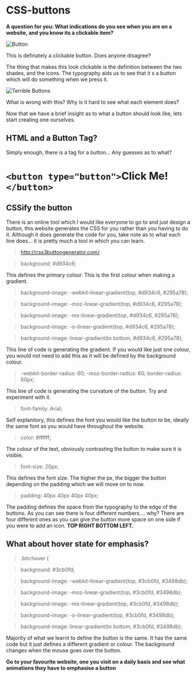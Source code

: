 # CSS-buttons

**A question for you: What indications do you see when you are on a website, and you know its a clickable item?**

![Button](https://image.freepik.com/free-vector/colored-website-buttons_23-2147516989.jpg)

This is definately a clickable button. Does anyone disagree?

The thing that makes this look clickable is the definition between the two shades, and the icons. The typography aids us to see that it s a button which will do something when we press it.

![Terrible Buttons](https://ioyby2hf25e3sg55t3muegr1-wpengine.netdna-ssl.com/wp-content/uploads/2015/05/terrible-webdesign-1024x493.png)

What is wrong with this? Why is it hard to see what each element does?

Now that we have a brief insight as to what a button should look like, lets start creating one ourselves.

## HTML and a Button Tag?

Simply enough, there is a tag for a button... Any guesses as to what?

# `<button type="button">`Click Me!`</button>`

## CSSify the button

There is an online tool which I would like everyone to go to and just design a button, this website generates the CSS for you rather than you having to do it. Although it does generate the code for you, take note as to what each line does... it is pretty much a tool in which you can learn.

> http://css3buttongenerator.com/

> background: #d934c6;

This defines the primary colour. This is the first colour when making a gradient.

> background-image: -webkit-linear-gradient(top, #d934c6, #295a78);

> background-image: -moz-linear-gradient(top, #d934c6, #295a78);

> background-image: -ms-linear-gradient(top, #d934c6, #295a78);

> background-image: -o-linear-gradient(top, #d934c6, #295a78);

> background-image: linear-gradient(to bottom, #d934c6, #295a78);

This line of code is generating the gradient. If you would like just one colour, you would not need to add this as it will be defined by the background colour.

> -webkit-border-radius: 60;
> -moz-border-radius: 60;
> border-radius: 60px;

This line of code is generating the curvature of the button. Try and experiment with it.

> font-family: Arial;

Self explanitory, this defines the font you would like the button to be, ideally the same font as you would have throughout the website.

> color: #ffffff;

The colour of the text, obviously contrasting the button to make sure it is visible.

> font-size: 20px;

This defines the font size. The higher the px, the bigger the button depending on the padding which we will move on to now.

> padding: 40px 40px 40px 40px;

The padding defines the space from the typography to the edge of the buttons. As you can see there is four different numbers.... why? There are four different ones as you can give the button more space on one side if you were to add an icon. **TOP  RIGHT  BOTTOM  LEFT.**

## What about hover state for emphasis?

> .btn:hover {

> background: #3cb0fd;

> background-image: -webkit-linear-gradient(top, #3cb0fd, #3498db);

> background-image: -moz-linear-gradient(top, #3cb0fd, #3498db);

> background-image: -ms-linear-gradient(top, #3cb0fd, #3498db);

> background-image: -o-linear-gradient(top, #3cb0fd, #3498db);

> background-image: linear-gradient(to bottom, #3cb0fd, #3498db);

Majority of what we learnt to define the button is the same. It has the same code but it just defines a different gradient or colour. The background changes when the mouse goes over the button.

**Go to your favourite website, one you visit on a daily basis and see what animations they have to emphasise a button**

